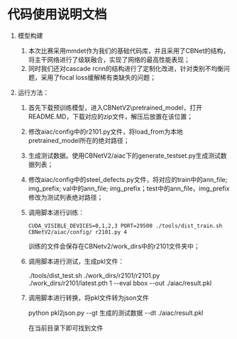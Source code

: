 # 代码使用说明文档

1. 模型构建

   1. 本次比赛采用mmdet作为我们的基础代码库，并且采用了CBNet的结构，将主干网络进行了级联融合，实现了网络的最高性能表现；
   2. 同时我们还对cascade rcnn的结构进行了定制化改进，针对类别不均衡问题，采用了focal loss缓解稀有类缺失的问题；

2. 运行方法：

   1. 首先下载预训练模型，进入CBNetV2\pretrained_model，打开README.MD，下载对应的zip文件，解压后放置在该位置；

   2. 修改aiac/config中的r2101.py文件，将load_from为本地pretrained_model所在的绝对路径；

   3. 生成测试数据。使用CBNetV2/aiac下的generate_testset.py生成测试数据列表；

   4. 修改aiac/config中的steel_defects.py文件，将对应的train中的ann_file; img_prefix; val中的ann_file; img_prefix；test中的ann_file，img_prefix修改为测试列表绝对路径；

   5. 调用脚本进行训练：

      ```
      CUDA_VISIBLE_DEVICES=0,1,2,3 PORT=29500 ./tools/dist_train.sh CBNetV2/aiac/config/ r2101.py 4
      ```

      训练的文件会保存在CBNetv2/work_dirs中的r2101文件夹中；

   6. 调用脚本进行测试，生成pkl文件：

      ./tools/dist_test.sh ./work_dirs/r2101/r2101.py ./work_dirs/r2101/latest.pth 1 --eval bbox --out ./aiac/result.pkl

   7. 调用脚本进行转换，将pkl文件转为json文件

      python pkl2json.py --gt 生成的测试数据 --dt ./aiac/result.pkl 

      在当前目录下即可找到文件

      

      

      

      

      